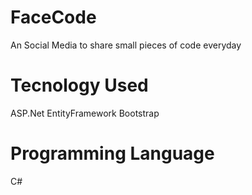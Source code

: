 # FaceCode
An Social Media to share small pieces of code everyday

# Tecnology Used
ASP.Net
EntityFramework
Bootstrap

# Programming Language
C#
